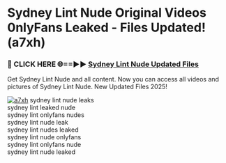 # Sydney Lint Nude Original Videos 0nlyFans Leaked - Files Updated! (a7xh)

<h3>🔴 CLICK HERE 🌐==►► <a href="https://tinyurl.com/yrmya6cz" rel="nofollow">Sydney Lint Nude Updated Files</a></h3>

Get Sydney Lint Nude and all content. Now you can access all videos and pictures of Sydney Lint Nude. New Updated Files 2025!

[![a7xh](https://i.imgur.com/FMdXYCs.gif)](https://tinyurl.com/yrmya6cz)
sydney lint nude leaks<br>
sydney lint leaked nude<br>
sydney lint onlyfans nudes<br>
sydney lint nude leak<br>
sydney lint nudes leaked<br>
sydney lint nude onlyfans<br>
sydney lint onlyfans nude<br>
sydney lint nude leaked